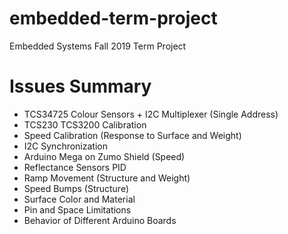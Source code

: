 # embedded-term-project
Embedded Systems Fall 2019 Term Project

# Issues Summary
  - TCS34725 Colour Sensors + I2C Multiplexer (Single Address)
  - TCS230 TCS3200 Calibration
  - Speed Calibration (Response to Surface and Weight)
  - I2C Synchronization
  - Arduino Mega on Zumo Shield (Speed)
  - Reflectance Sensors PID
  - Ramp Movement (Structure and Weight)
  - Speed Bumps (Structure)
  - Surface Color and Material
  - Pin and Space Limitations
  - Behavior of Different Arduino Boards
